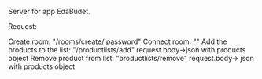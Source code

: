 Server for app EdaBudet.

Request:

Create room: "/rooms/create/:password"
Connect room: ""
Add the products to the list: "/productlists/add" request.body->json with products object
Remove product from list: "productlists/remove" request.body-> json with products object 
